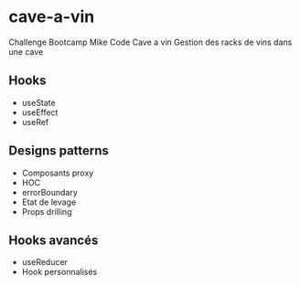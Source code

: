 # cave-a-vin
Challenge Bootcamp Mike Code
Cave a vin
Gestion des racks de vins dans une cave


## Hooks

- useState
- useEffect
- useRef

## Designs patterns

- Composants proxy
- HOC
- errorBoundary
- Etat de levage
- Props drilling

## Hooks avancés

- useReducer
- Hook personnalisés
